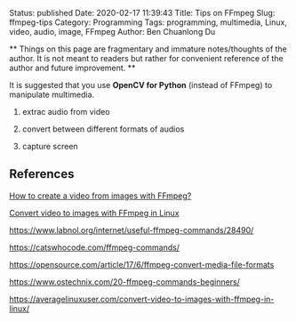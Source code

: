 Status: published
Date: 2020-02-17 11:39:43
Title: Tips on FFmpeg
Slug: ffmpeg-tips
Category: Programming
Tags: programming, multimedia, Linux, video, audio, image, FFmpeg
Author: Ben Chuanlong Du

**
Things on this page are fragmentary and immature notes/thoughts of the author. 
It is not meant to readers but rather for convenient reference of the author and future improvement.
**

It is suggested that you use **OpenCV for Python** 
(instead of FFmpeg) 
to manipulate multimedia.
 
1. extrac audio from video

2. convert between different formats of audios

3. capture screen 

## References

[How to create a video from images with FFmpeg?](https://stackoverflow.com/questions/24961127/how-to-create-a-video-from-images-with-ffmpeg)

[Convert video to images with FFmpeg in Linux](https://averagelinuxuser.com/convert-video-to-images-with-ffmpeg-in-linux/)

https://www.labnol.org/internet/useful-ffmpeg-commands/28490/

https://catswhocode.com/ffmpeg-commands/

https://opensource.com/article/17/6/ffmpeg-convert-media-file-formats

https://www.ostechnix.com/20-ffmpeg-commands-beginners/

https://averagelinuxuser.com/convert-video-to-images-with-ffmpeg-in-linux/
